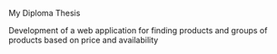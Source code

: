 My Diploma Thesis

Development of a web application for finding products and groups of products based on price and availability
